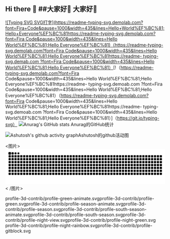 ## Hi there 👋   ##大家好👋   大家好👋

[![Typing SVG   SVG打字](https://readme-typing-svg.demolab.com?font=Fira+Code&pause=1000&width=435&lines=Hello+World%EF%BC%81;Hello+Everyone%EF%BC%81https://readme-typing-svg.demolab.com?font=Fira Code&pause=1000&width=435&lines=Hello World%EF%BC%81;Hello Everyone%EF%BC%81)（https://readme-typing-svg.demolab.com?font=Fira Code&pause=1000&width=435&lines=Hello World%EF%BC%81;Hello Everyone%EF%BC%81https://readme- typing-svg.demab.com ?font=Fira Code&pause=1000&width=435&lines=Hello World%EF%BC%81;Hello Everyone%EF%BC%81）](https://git.io/typing-svg)[!（https://readme-typing-svg.demolab.com?font=Fira Code&pause=1000&width=435&lines=Hello World%EF%BC%81;Hello Everyone%EF%BC%81https://readme- typing-svg.demoab.com ?font=Fira Code&pause=1000&width=435&lines=Hello World%EF%BC%81;Hello Everyone%EF%BC%81）（https://readme-typing-svg.demolab.com?font=Fira Code&pause=1000&width=435&lines=Hello World%EF%BC%81;Hello Everyone%EF%BC%81https://readme- typing-svg.demoab.com ?font=Fira Code&pause=1000&width=435&lines=Hello World%EF%BC%81;Hello Everyone%EF%BC%81）]（https://git.io/typing-svg）
![Anurag's GitHub stats   Anurag的GitHub统计](https://github-readme-stats.vercel.app/api?username=Sakanasaigao&show_icons=true)


![Ashutosh's github activity graphAshutosh的github活动图](https://github-readme-activity-graph.vercel.app/graph?username=Sakanasaigao)

<picture>   <图片>
  <source media="(prefers-color-scheme: dark)" srcset="https://raw.githubusercontent.com/Peter-JXL/Peter-JXL/output/github-contribution-grid-snake-dark.svg">
  <source media="(prefers-color-scheme: light)" srcset="https://raw.githubusercontent.com/Peter-JXL/Peter-JXL/output/github-contribution-grid-snake.svg">
  <img alt="github contribution grid snake animation" src="https://raw.githubusercontent.com/Peter-JXL/Peter-JXL/output/github-contribution-grid-snake.svg">
</picture>   < /图片>

profile-3d-contrib/profile-green-animate.svg​
profile-3d-contrib/profile-green.svg​
profile-3d-contrib/profile-season-animate.svg​
profile-3d-contrib/profile-season.svg​
profile-3d-contrib/profile-south-season-animate.svg​
profile-3d-contrib/profile-south-season.svg​
profile-3d-contrib/profile-night-view.svg​
profile-3d-contrib/profile-night-green.svg​
profile-3d-contrib/profile-night-rainbow.svg​
profile-3d-contrib/profile-gitblock.svg​
